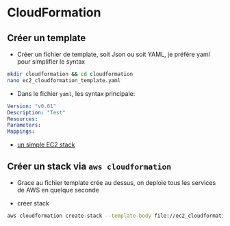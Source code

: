 # CloudFormation

## Créer un template

- Créer un fichier de template, soit Json ou soit YAML, je préfère yaml pour simplifier le syntax

```bash
mkdir cloudformation && cd cloudformation
nano ec2_cloudformation_template.yaml
```

- Dans le fichier `yaml`, les syntax principale:

```yaml
Version: "v0.01"
Description: "Test"
Resources:
Parameters:
Mappings:
```

- [un simple EC2 stack ](.ec2_cloudformation_template.yaml)

## Créer un stack via `aws cloudformation`

- Grace au fichier template crée au dessus, on deploie tous les services de AWS en quelque seconde

- créer stack

```bash
aws cloudformation create-stack --template-body file://ec2_cloudformation_template.yaml --stack-name khacbaoanh-nguyen-template --parameters ParameterKey=KeyName,ParameterValue=khacbaoanh-nguyen-key ParameterKey=InstanceType,ParameterValue=t2.nano
```

